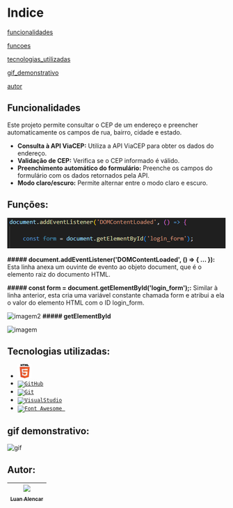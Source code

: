
# Indice
[funcionalidades](#funcionalidades)

[funcoes](#funções)

[tecnologias_utilizadas](#tecnologias-utilizadas)

[gif_demonstrativo](#gif-demonstrativo)

[autor](#autor)


## Funcionalidades

 Este projeto permite consultar o CEP de um endereço e preencher automaticamente os campos de rua, bairro, cidade e estado.

* **Consulta à API ViaCEP:** Utiliza a API ViaCEP para obter os dados do endereço.
* **Validação de CEP:** Verifica se o CEP informado é válido.
* **Preenchimento automático do formulário:** Preenche os campos do formulário com os dados retornados pela API.
* **Modo claro/escuro:** Permite alternar entre o modo claro e escuro.

## Funções:


![imagem](img/funcao1.png)

**##### document.addEventListener('DOMContentLoaded', () => { ... }):**
 Esta linha anexa um ouvinte de evento ao objeto document, que é o elemento raiz do documento HTML.

**##### const form = document.getElementById('login_form');:** 
 Similar à linha anterior, esta cria uma variável constante chamada form e atribui a ela o valor do elemento HTML com o ID login_form.

![imagem2](funcao2.png)
**##### getElementById**

    

![imagem](img/funcao3.png)


## Tecnologias utilizadas:
 
 
* [<code><img height="32" src="https://raw.githubusercontent.com/github/explore/80688e429a7d4ef2fca1e82350fe8e3517d3494d/topics/html/html.png" alt="HTML5"/></code>](https://developer.mozilla.org/pt-BR/docs/Web/HTML)
* [<code><img height="32" src="https://static.vecteezy.com/system/resources/previews/027/127/560/original/javascript-logo-javascript-icon-transparent-free-png.png" alt="GitHub"/></code>](https://github.com/)
* [<code><img height="32" src="https://www.malwarebytes.com/wp-content/uploads/sites/2/2023/01/asset_upload_file97293_255583.jpg" alt="Git"/></code>](https://git-scm.com/)
* [<code><img height="32" src="https://img.shields.io/badge/VSCode-0078D4?style=for-the-badge&logo=visual%20studio%20code&logoColor=white" alt="VisualStudio"/></code>](https://code.visualstudio.com/)
* [<code><img height="32" src="https://img.shields.io/badge/GitHub-100000?style=for-the-badge&logo=github&logoColor=white" alt="Font Awesome "/></code>](https://fontawesome.com/versions)
 
## gif demonstrativo:

![gif](img/IMGG.gif)

## Autor:
|  [<img loading="lazy" src="https://avatars.githubusercontent.com/u/140835172?v=4 " width=115><br><sub>Luan Alencar</sub>](https://github.com/luan18alencar) |  
| :---: |
